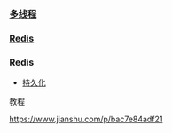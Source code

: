 



### [多线程](./docs/多线程/基础/0、基础.md)

### [Redis](./docs/Redis/基础/0、基础.md)

### Redis

- [持久化](./docs/Redis/基础/持久化.md)





教程

https://www.jianshu.com/p/bac7e84adf21


